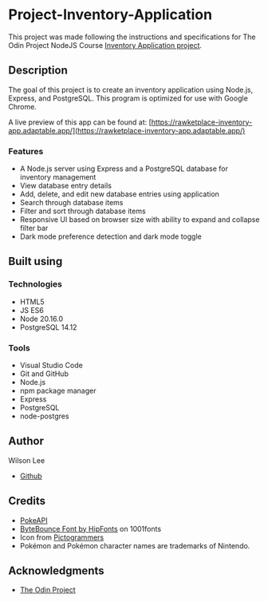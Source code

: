 # Project-Inventory-Application

This project was made following the instructions and specifications for The Odin Project NodeJS Course [Inventory Application project](https://www.theodinproject.com/lessons/node-path-nodejs-inventory-application).

## Description

The goal of this project is to create an inventory application using Node.js, Express, and PostgreSQL. This program is optimized for use with Google Chrome.

A live preview of this app can be found at: [https://rawketplace-inventory-app.adaptable.app/](https://rawketplace-inventory-app.adaptable.app/)

### Features

- A Node.js server using Express and a PostgreSQL database for inventory management
- View database entry details
- Add, delete, and edit new database entries using application
- Search through database items
- Filter and sort through database items
- Responsive UI based on browser size with ability to expand and collapse filter bar
- Dark mode preference detection and dark mode toggle

## Built using

### Technologies

- HTML5
- JS ES6
- Node 20.16.0
- PostgreSQL 14.12

### Tools

- Visual Studio Code
- Git and GitHub
- Node.js
- npm package manager
- Express
- PostgreSQL
- node-postgres

## Author

Wilson Lee
- [Github](https://github.com/estercade)

## Credits

- [PokeAPI](https://pokeapi.co/)
- [ByteBounce Font by HipFonts](https://www.1001fonts.com/bytebounce-font.html) on 1001fonts
- Icon from [Pictogrammers](https://pictogrammers.com/)
- Pok&#233;mon and Pok&#233;mon character names are trademarks of Nintendo.

## Acknowledgments

* [The Odin Project](https://www.theodinproject.com/)
